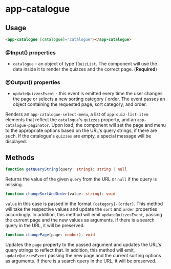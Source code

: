 # app-catalogue

## Usage
```html
<app-catalogue [catalogue]="catalogue"></app-catalogue>
```

### @Input() properties
* ``catalogue`` - an object of type ``IQuizList``. The component will use the data inside it to render the quizzes and the correct page. (**Required**)

### @Output() properties
* ``updateQuizzesEvent`` - this event is emitted every time the user changes the page or selects a new sorting category / order. The event passes an object containing the requested page, sort category, and order.

Renders an ``app-catalogue-select-menu``, a list of ``app-quiz-list-item`` elements that reflect the ``catalogue``'s ``quizzes`` property, and an ``app-catalogue-paginator``. Upon load, the component will set the page and menu to the appropriate options based on the URL's query strings, if there are such. If the catalogue's ``quizzes`` are empty, a special message will be displayed.

## Methods
```typescript
function getQueryString(query: string): string | null
```
Returns the value of the given ``query`` from the URL or ``null`` if the query is missing.

```typescript
function changeSortAndOrder(value: string): void
```
``value`` in this case is passed in the format ``{category}-{order}``. This method will take the respective values and update the ``sort`` and ``order`` properties accordingly. In addition, this method will emit ``updateQuizzesEvent``, passing the current page and the new values as arguments. If there is a search query in the URL, it will be preserved.

```typescript
function changePage(page: number): void
```
Updates the ``page`` property to the passed argument and updates the URL's query strings to reflect that. In addition, this method will emit, ``updateQuizzesEvent`` passing the new page and the current sorting options as arguments. If there is a search query in the URL, it will be preserved.